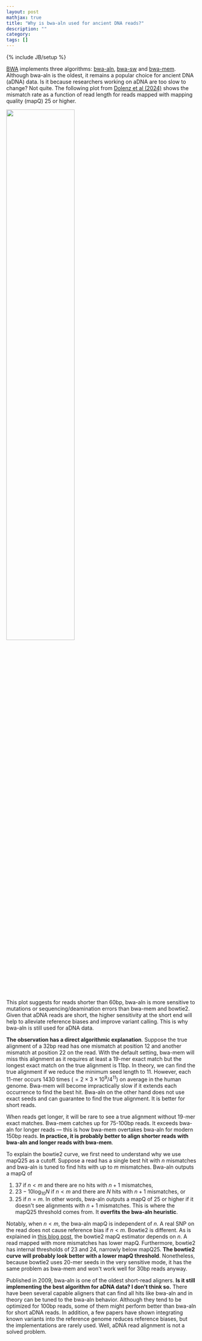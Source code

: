 ```yaml
---
layout: post
mathjax: true
title: "Why is bwa-aln used for ancient DNA reads?"
description: ""
category: 
tags: []
---
```

{% include JB/setup %}

[BWA][bwa] implements three algorithms: [bwa-aln][bwa-aln], [bwa-sw][bwa-sw] and [bwa-mem][bwa-mem].
Although bwa-aln is the oldest, it remains a popular choice for ancient DNA (aDNA) data.
Is it because researchers working on aDNA are too slow to change? Not quite.
The following plot from [Dolenz et al (2024)][Dolenz] shows the mismatch rate as a function of read length for reads
mapped with mapping quality (mapQ) 25 or higher.

<img src="https://i.ibb.co/Jv4BQYD/Screenshot-2024-09-28-at-20-26-09.png" width="60%"/>

This plot suggests for reads shorter than 60bp,
bwa-aln is more sensitive to mutations or sequencing/deamination errors than bwa-mem and bowtie2.
Given that aDNA reads are short,
the higher sensitivity at the short end will help to alleviate reference biases and improve variant calling.
This is why bwa-aln is still used for aDNA data.

**The observation has a direct algorithmic explanation**.
Suppose the true alignment of a 32bp read has one mismatch at position 12 and another mismatch at position 22 on the read.
With the default setting, bwa-mem will miss this alignment as it requires at least a 19-mer exact match but the longest exact match on the true alignment is 11bp.
In theory, we can find the true alignment if we reduce the minimum seed length to 11.
However, each 11-mer occurs 1430 times ($=2\times3\times10^9/4^{11}$) on average in the human genome.
Bwa-mem will become impractically slow if it extends each occurrence to find the best hit.
Bwa-aln on the other hand does not use exact seeds and can guarantee to find the true alignment.
It is better for short reads.

When reads get longer, it will be rare to see a true alignment without 19-mer exact matches.
Bwa-mem catches up for 75-100bp reads.
It exceeds bwa-aln for longer reads &mdash; this is how bwa-mem overtakes bwa-aln for modern 150bp reads.
**In practice, it is probably better to align shorter reads with bwa-aln and longer reads with bwa-mem**.

To explain the bowtie2 curve, we first need to understand why we use mapQ25 as a cutoff.
Suppose a read has a single best hit with $n$ mismatches and bwa-aln is tuned to find hits with up to $m$ mismatches.
Bwa-aln outputs a mapQ of
1) 37 if $n<m$ and there are no hits with $n+1$ mismatches,
2) $23-10\log_{10}N$ if $n<m$ and there are $N$ hits with $n+1$ mismatches, or
3) 25 if $n=m$.
In other words, bwa-aln outputs a mapQ of 25 or higher if it doesn't see alignments with $n+1$ mismatches.
This is where the mapQ25 threshold comes from.
It **overfits the bwa-aln heuristic**.

Notably, when $n<m$, the bwa-aln mapQ is independent of $n$.
A real SNP on the read does not cause reference bias if $n<m$.
Bowtie2 is different.
As is explained in [this blog post][bowtie2-mapq], the bowtie2 mapQ estimator depends on $n$.
A read mapped with more mismatches has lower mapQ.
Furthermore, bowtie2 has internal thresholds of 23 and 24, narrowly below mapQ25.
**The bowtie2 curve will probably look better with a lower mapQ threshold**.
Nonetheless, because bowtie2 uses 20-mer seeds in the very sensitive mode,
it has the same problem as bwa-mem and won't work well for 30bp reads anyway.

Published in 2009, bwa-aln is one of the oldest short-read aligners.
**Is it still implementing the best algorithm for aDNA data?
I don't think so.**
There have been several capable aligners that can find all hits like bwa-aln and in theory can be tuned to the bwa-aln behavior.
Although they tend to be optimized for 100bp reads,
some of them might perform better than bwa-aln for short aDNA reads.
In addition, a few papers have shown integrating known variants into the reference genome reduces reference biases,
but the implementations are rarely used.
Well, aDNA read alignment is not a solved problem.

[bwa]: https://github.com/lh3/bwa
[Dolenz]: https://academic.oup.com/bioinformatics/article/40/7/btae436/7705522
[bowtie2-mapq]: http://biofinysics.blogspot.com/2014/05/how-does-bowtie2-assign-mapq-scores.html
[bwa-aln]: https://pubmed.ncbi.nlm.nih.gov/19451168/
[bwa-sw]: https://pubmed.ncbi.nlm.nih.gov/20080505/
[bwa-mem]: https://arxiv.org/abs/1303.3997
